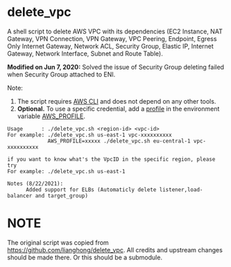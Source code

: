 # delete_vpc

A shell script to delete AWS VPC with its dependencies (EC2 Instance, NAT Gateway, VPN Connection, VPN Gateway, VPC Peering, Endpoint, Egress Only Internet Gateway, Network ACL, Security Group, Elastic IP, Internet Gateway, Network Interface, Subnet and Route Table).

**Modified on Jun 7, 2020:** Solved the issue of Security Group deleting failed when Security Group attached to ENI.

Note:
1. The script requires [AWS CLI](https://aws.amazon.com/cli/) and does not depend on any other tools.
2. **Optional.** To use a specific credential, add a [profile](https://docs.aws.amazon.com/cli/latest/userguide/cli-configure-profiles.html) in the environment variable [AWS_PROFILE](https://docs.aws.amazon.com/cli/latest/userguide/cli-configure-envvars.html).
```
Usage      : ./delete_vpc.sh <region-id> <vpc-id>
For example: ./delete_vpc.sh us-east-1 vpc-xxxxxxxxxx
             AWS_PROFILE=xxxxx ./delete_vpc.sh eu-central-1 vpc-xxxxxxxxxx

if you want to know what's the VpcID in the specific region, please try
For example: ./delete_vpc.sh us-east-1

Notes (8/22/2021):
      Added support for ELBs (Automaticly delete listener,load-balancer and target_group)
```

# NOTE

The original script was copied from https://github.com/lianghong/delete_vpc. All credits and upstream changes should be made there. Or this should be a submodule.
